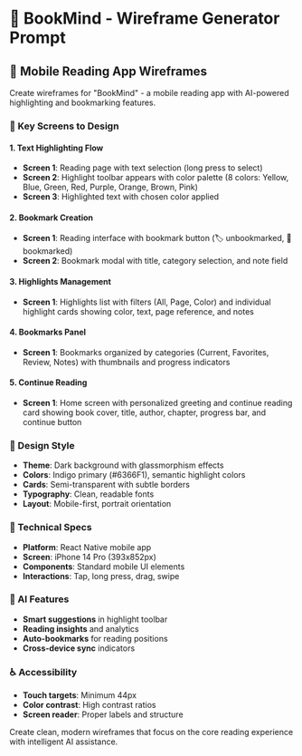 # 🎨 BookMind - Wireframe Generator Prompt

## 📱 Mobile Reading App Wireframes

Create wireframes for "BookMind" - a mobile reading app with AI-powered highlighting and bookmarking features.

### 🎯 Key Screens to Design

#### 1. **Text Highlighting Flow**
- **Screen 1**: Reading page with text selection (long press to select)
- **Screen 2**: Highlight toolbar appears with color palette (8 colors: Yellow, Blue, Green, Red, Purple, Orange, Brown, Pink)
- **Screen 3**: Highlighted text with chosen color applied

#### 2. **Bookmark Creation**
- **Screen 1**: Reading interface with bookmark button (🏷️ unbookmarked, 🔖 bookmarked)
- **Screen 2**: Bookmark modal with title, category selection, and note field

#### 3. **Highlights Management**
- **Screen 1**: Highlights list with filters (All, Page, Color) and individual highlight cards showing color, text, page reference, and notes

#### 4. **Bookmarks Panel**
- **Screen 1**: Bookmarks organized by categories (Current, Favorites, Review, Notes) with thumbnails and progress indicators

#### 5. **Continue Reading**
- **Screen 1**: Home screen with personalized greeting and continue reading card showing book cover, title, author, chapter, progress bar, and continue button

### 🎨 Design Style
- **Theme**: Dark background with glassmorphism effects
- **Colors**: Indigo primary (#6366F1), semantic highlight colors
- **Cards**: Semi-transparent with subtle borders
- **Typography**: Clean, readable fonts
- **Layout**: Mobile-first, portrait orientation

### 📱 Technical Specs
- **Platform**: React Native mobile app
- **Screen**: iPhone 14 Pro (393x852px)
- **Components**: Standard mobile UI elements
- **Interactions**: Tap, long press, drag, swipe

### 🤖 AI Features
- **Smart suggestions** in highlight toolbar
- **Reading insights** and analytics
- **Auto-bookmarks** for reading positions
- **Cross-device sync** indicators

### ♿ Accessibility
- **Touch targets**: Minimum 44px
- **Color contrast**: High contrast ratios
- **Screen reader**: Proper labels and structure

Create clean, modern wireframes that focus on the core reading experience with intelligent AI assistance.
